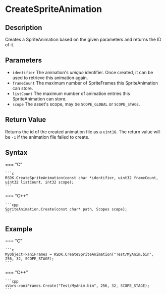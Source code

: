 # CreateSpriteAnimation

## Description
Creates a SpriteAnimation based on the given parameters and returns the ID of it.

## Parameters
- `identifier`
The animation's *unique* identifier. Once created, it can be used to retrieve this animation again.
- `frameCount`
The maximum number of SpriteFrames this SpriteAnimation can store.
- `listCount`
The maximum number of animation entries this SpriteAnimation can store.
- `scope`
The asset's scope, may be `SCOPE_GLOBAL` or `SCOPE_STAGE`.

## Return Value
Returns the id of the created animation file as a `uint16`. The return value will be `-1` if the animation file failed to create.

## Syntax
=== "C"

	```c
	RSDK.CreateSpriteAnimation(const char *identifier, uint32 frameCount, uint32 listCount, int32 scope);
	```

=== "C++"

	```cpp
	SpriteAnimation.Create(const char* path, Scopes scope);
	```

## Example
=== "C"

	```c
	MyObject->aniFrames = RSDK.CreateSpriteAnimation("Test/MyAnim.bin", 256, 32, SCOPE_STAGE);
	```

=== "C++"

	```cpp
	sVars->aniFrames.Create("Test/MyAnim.bin", 256, 32, SCOPE_STAGE);
	```